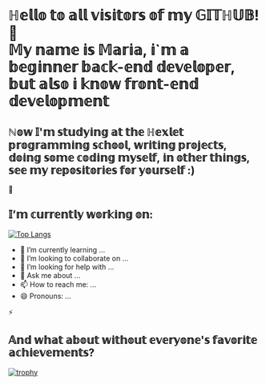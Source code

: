 ### 

<h1>ℍ𝕖𝕝𝕝𝕠 𝕥𝕠 𝕒𝕝𝕝 𝕧𝕚𝕤𝕚𝕥𝕠𝕣𝕤 𝕠𝕗 𝕞𝕪 𝔾𝕀𝕋ℍ𝕌𝔹!👋 <br>
  𝕄𝕪 𝕟𝕒𝕞𝕖 𝕚𝕤 𝕄𝕒𝕣𝕚𝕒, 𝕚`𝕞 𝕒 𝕓𝕖𝕘𝕚𝕟𝕟𝕖𝕣 𝕓𝕒𝕔𝕜-𝕖𝕟𝕕 𝕕𝕖𝕧𝕖𝕝𝕠𝕡𝕖𝕣, 𝕓𝕦𝕥 𝕒𝕝𝕤𝕠 𝕚 𝕜𝕟𝕠𝕨 𝕗𝕣𝕠𝕟𝕥-𝕖𝕟𝕕 𝕕𝕖𝕧𝕖𝕝𝕠𝕡𝕞𝕖𝕟𝕥</h1>

<h2>ℕ𝕠𝕨 𝕀'𝕞 𝕤𝕥𝕦𝕕𝕪𝕚𝕟𝕘 𝕒𝕥 𝕥𝕙𝕖 ℍ𝕖𝕩𝕝𝕖𝕥 𝕡𝕣𝕠𝕘𝕣𝕒𝕞𝕞𝕚𝕟𝕘 𝕤𝕔𝕙𝕠𝕠𝕝, 𝕨𝕣𝕚𝕥𝕚𝕟𝕘 𝕡𝕣𝕠𝕛𝕖𝕔𝕥𝕤, 𝕕𝕠𝕚𝕟𝕘 𝕤𝕠𝕞𝕖 𝕔𝕠𝕕𝕚𝕟𝕘 𝕞𝕪𝕤𝕖𝕝𝕗, 𝕚𝕟 𝕠𝕥𝕙𝕖𝕣 𝕥𝕙𝕚𝕟𝕘𝕤, 𝕤𝕖𝕖 𝕞𝕪 𝕣𝕖𝕡𝕠𝕤𝕚𝕥𝕠𝕣𝕚𝕖𝕤 𝕗𝕠𝕣 𝕪𝕠𝕦𝕣𝕤𝕖𝕝𝕗 :)</h2>


  🔭 <h2>𝕀’𝕞 𝕔𝕦𝕣𝕣𝕖𝕟𝕥𝕝𝕪 𝕨𝕠𝕣𝕜𝕚𝕟𝕘 𝕠𝕟:</h2>
  
  [![Top Langs](https://github-readme-stats.vercel.app/api/top-langs/?username=MaryKurinova)](https://github.com/MaryKurinova/github-readme-stats)
  
  
- 🌱 I’m currently learning ...
- 👯 I’m looking to collaborate on ...
- 🤔 I’m looking for help with ...
- 💬 Ask me about ...
- 📫 How to reach me: ...
- 😄 Pronouns: ...
  
  
  
 ⚡ <h2>𝔸𝕟𝕕 𝕨𝕙𝕒𝕥 𝕒𝕓𝕠𝕦𝕥 𝕨𝕚𝕥𝕙𝕠𝕦𝕥 𝕖𝕧𝕖𝕣𝕪𝕠𝕟𝕖'𝕤 𝕗𝕒𝕧𝕠𝕣𝕚𝕥𝕖 𝕒𝕔𝕙𝕚𝕖𝕧𝕖𝕞𝕖𝕟𝕥𝕤?</h2>
  
  [![trophy](https://github-profile-trophy.vercel.app/?username=MaryKurinova)](https://github.com/ryo-ma/github-profile-trophy)

